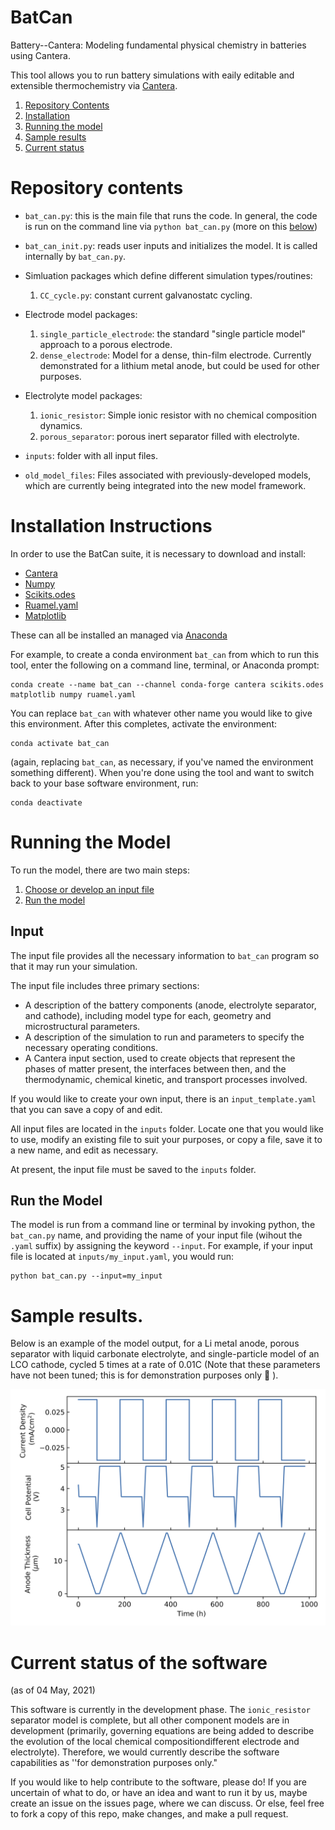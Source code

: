 # BatCan
Battery--Cantera: Modeling fundamental physical chemistry in batteries using Cantera. 

This tool allows you to run battery simulations with eaily editable and extensible thermochemistry via [Cantera](cantera.org).

1. [Repository Contents](#repository-contents)
2. [Installation](#installation-instructions)
3. [Running the model](#running-the-model)
4. [Sample results](#sample-results)
5. [Current status](#current-status-of-the-software)


# Repository contents
- `bat_can.py`: this is the main file that runs the code.  In general, the code is run on the command line via `python bat_can.py` (more on this [below](#Running-the-model))
- `bat_can_init.py`: reads user inputs and initializes the model.  It is called internally by `bat_can.py`.
- Simluation packages which define different simulation types/routines:
    1. `CC_cycle.py`: constant current galvanostatc cycling.
- Electrode model packages:
    1. `single_particle_electrode`: the standard "single particle model" approach to a porous electrode.
    2. `dense_electrode`: Model for a dense, thin-film electrode.  Currently demonstrated for a lithium metal anode, but could be used for other purposes.

- Electrolyte model packages:
    1. `ionic_resistor`: Simple ionic resistor with no chemical composition dynamics.
    2. `porous_separator`: porous inert separator filled with electrolyte.
- `inputs`: folder with all input files.
- `old_model_files`: Files associated with previously-developed models, which are currently being integrated into the new model framework. 
# Installation Instructions

In order to use the BatCan suite, it is necessary to download and install:
- [Cantera](cantera.org)
- [Numpy](numpy.org)
- [Scikits.odes](https://pypi.org/project/scikits.odes)
- [Ruamel.yaml](https://pypi.org/project/ruamel.yaml/)
- [Matplotlib](matplotlib.org)

These can all be installed an managed via [Anaconda](anaconda.org)

For example, to create a conda environment `bat_can` from which to run this tool, enter the following on a command line, terminal, or Anaconda prompt:
```
conda create --name bat_can --channel conda-forge cantera scikits.odes matplotlib numpy ruamel.yaml 
```
You can replace `bat_can` with whatever other name you would like to give this environment. After this completes, activate the environment:
```
conda activate bat_can
```
(again, replacing `bat_can`, as necessary, if you've named the environment something different). When you're done using the tool and want to switch back to your base software environment, run:
```
conda deactivate
```

# Running the Model 
To run the model, there are two main steps:
1. [Choose or develop an input file](#Input)
2. [Run the model](#Run-the-Model)

## Input 
The input file provides all the necessary information to `bat_can` program so that it may run your simulation.

The input file includes three primary sections:
- A description of the battery components (anode, electrolyte separator, and cathode), including model type for each, geometry and microstructural parameters.
- A description of the simulation to run and parameters to specify the necessary operating conditions.
- A Cantera input section, used to create objects that represent the phases of matter present, the interfaces between then, and the thermodynamic, chemical kinetic, and transport processes involved.

If you would like to create your own input, there is an `input_template.yaml` that you can save a copy of and edit. 

All input files are located in the `inputs` folder.  Locate one that you would like to use, modify an existing file to suit your purposes, or copy a file, save it to a new name, and edit as necessary.

At present, the input file must be saved to the `inputs` folder.

## Run the Model
The model is run from a command line or terminal by invoking python, the `bat_can.py` name, and providing the name of your input file (wihout the `.yaml` suffix) by assigning the keyword `--input`. For example, if your input file is located at `inputs/my_input.yaml`, you would run:
```
python bat_can.py --input=my_input
```
# Sample results.
Below is an example of the model output, for a Li metal anode, porous separator with liquid carbonate electrolyte, and single-particle model of an LCO cathode, cycled 5 times at a rate of 0.01C (Note that these parameters have not been tuned; this is for demonstration purposes only 🙂 ).

![Sample output image](sample_output.png)

# Current status of the software 
(as of 04 May, 2021)

This software is currently in the development phase.  The `ionic_resistor` separator model is complete, but all other component models are in development (primarily, governing equations are being added to describe the evolution of the local chemical compositiondifferent electrode and electrolyte).  Therefore, we would currently describe the software capabilities as ''for demonstration purposes only."

If you would like to help contribute to the software, please do! If you are uncertain of what to do, or have an idea and want to run it by us, maybe create an issue on the issues page, where we can discuss.  Or else, feel free to fork a copy of this repo, make changes, and make a pull request.
